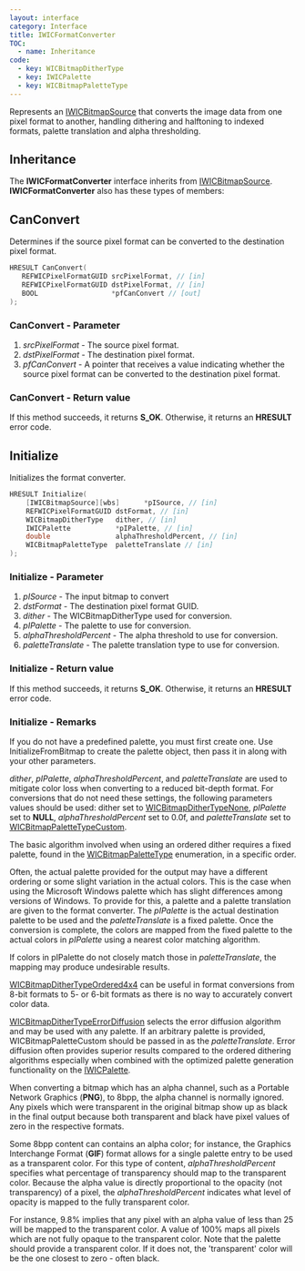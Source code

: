 ```yaml
---
layout: interface
category: Interface
title: IWICFormatConverter
TOC:
  - name: Inheritance
code:
  - key: WICBitmapDitherType
  - key: IWICPalette
  - key: WICBitmapPaletteType
---
```


[wbs]: IWICBitmapSource

Represents an [IWICBitmapSource][wbs] that converts the image data from one pixel format to another, handling dithering and halftoning to indexed formats, palette translation and alpha thresholding.

## Inheritance

The **IWICFormatConverter** interface inherits from [IWICBitmapSource][wbs].
**IWICFormatConverter** also has these types of members:

## CanConvert

Determines if the source pixel format can be converted to the destination pixel format.

```cpp
HRESULT CanConvert(
   REFWICPixelFormatGUID srcPixelFormat, // [in]
   REFWICPixelFormatGUID dstPixelFormat, // [in]
   BOOL                  *pfCanConvert // [out]
);
```

### CanConvert - Parameter

1. *srcPixelFormat* - The source pixel format.
2. *dstPixelFormat* - The destination pixel format.
3. *pfCanConvert* - A pointer that receives a value indicating whether the source pixel format can be converted to the destination pixel format.

### CanConvert - Return value

If this method succeeds, it returns **S_OK**. Otherwise, it returns an **HRESULT** error code.

## Initialize

Initializes the format converter.

```cpp
HRESULT Initialize(
    [IWICBitmapSource][wbs]      *pISource, // [in]
    REFWICPixelFormatGUID dstFormat, // [in]
    WICBitmapDitherType   dither, // [in]
    IWICPalette           *pIPalette, // [in]
    double                alphaThresholdPercent, // [in]
    WICBitmapPaletteType  paletteTranslate // [in]
);
```

### Initialize - Parameter

1. *pISource* - The input bitmap to convert
2. *dstFormat* - The destination pixel format GUID.
3. *dither* - The WICBitmapDitherType used for conversion.
4. *pIPalette* - The palette to use for conversion.
5. *alphaThresholdPercent* - The alpha threshold to use for conversion.
6. *paletteTranslate* - The palette translation type to use for conversion.

### Initialize - Return value

If this method succeeds, it returns **S_OK**.
Otherwise, it returns an **HRESULT** error code.

### Initialize - Remarks

If you do not have a predefined palette, you must first create one.
Use InitializeFromBitmap to create the palette object, then pass it in along with your other parameters.

[wbdt]: WICBitmapDitherType
[wbpt]: WICBitmapPaletteType

*dither*, *pIPalette*, *alphaThresholdPercent*, and *paletteTranslate* are used to mitigate color loss when converting to a reduced bit-depth format.
For conversions that do not need these settings, the following parameters values should be used: dither set to [WICBitmapDitherTypeNone][wbdt], *pIPalette* set to **NULL**, *alphaThresholdPercent* set to 0.0f, and *paletteTranslate* set to [WICBitmapPaletteTypeCustom][wbpt].

The basic algorithm involved when using an ordered dither requires a fixed palette, found in the [WICBitmapPaletteType][wbpt] enumeration, in a specific order.

Often, the actual palette provided for the output may have a different ordering or some slight variation in the actual colors.
This is the case when using the Microsoft Windows palette which has slight differences among versions of Windows.
To provide for this, a palette and a palette translation are given to the format converter.
The *pIPalette* is the actual destination palette to be used and the *paletteTranslate* is a fixed palette.
Once the conversion is complete, the colors are mapped from the fixed palette to the actual colors in *pIPalette* using a nearest color matching algorithm.

If colors in pIPalette do not closely match those in *paletteTranslate*, the mapping may produce undesirable results.

[WICBitmapDitherTypeOrdered4x4][wbdt] can be useful in format conversions from 8-bit formats to 5- or 6-bit formats as there is no way to accurately convert color data.

[WICBitmapDitherTypeErrorDiffusion][wbdt] selects the error diffusion algorithm and may be used with any palette.
If an arbitrary palette is provided, WICBitmapPaletteCustom should be passed in as the *paletteTranslate*.
Error diffusion often provides superior results compared to the ordered dithering algorithms especially when combined with the optimized palette generation functionality on the [IWICPalette][wp].

[wp]: IWICPalette

When converting a bitmap which has an alpha channel, such as a Portable Network Graphics (**PNG**), to 8bpp, the alpha channel is normally ignored.
Any pixels which were transparent in the original bitmap show up as black in the final output because both transparent and black have pixel values of zero in the respective formats.

Some 8bpp content can contains an alpha color;
for instance, the Graphics Interchange Format (**GIF**) format allows for a single palette entry to be used as a transparent color.
For this type of content, *alphaThresholdPercent* specifies what percentage of transparency should map to the transparent color.
Because the alpha value is directly proportional to the opacity (not transparency) of a pixel, the *alphaThresholdPercent* indicates what level of opacity is mapped to the fully transparent color.

For instance, 9.8% implies that any pixel with an alpha value of less than 25 will be mapped to the transparent color.
A value of 100% maps all pixels which are not fully opaque to the transparent color.
Note that the palette should provide a transparent color.
If it does not, the 'transparent' color will be the one closest to zero - often black.
